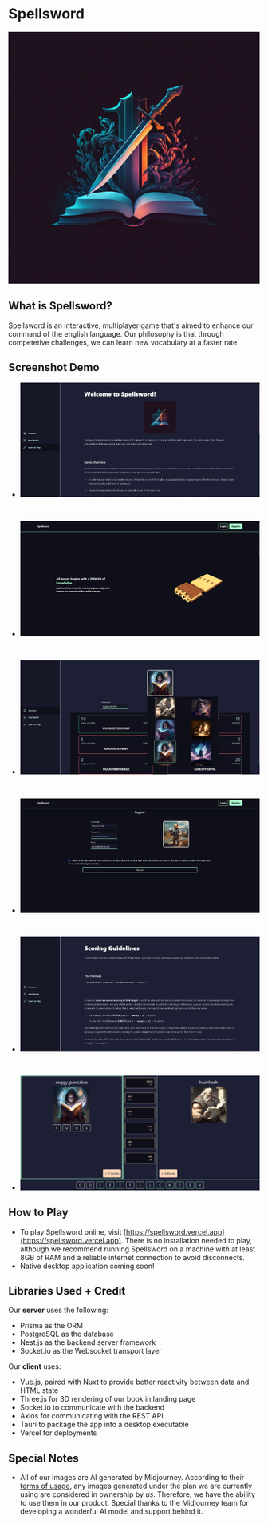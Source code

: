 # Spellsword

<img src="public/logo.png" />

## What is Spellsword?

Spellsword is an interactive, multiplayer game that's aimed to enhance our command of the english language. Our philosophy is that through competetive challenges, we can learn new vocabulary at a faster rate.

## Screenshot Demo

- ![Image 1](/demo/1.png)

<br />
 
- ![Image 5](/demo/5.png)
 
<br />
 
- ![Image 2](/demo/2.png)
 
<br />
 
- ![Image 6](/demo/6.png)
 
<br />
 
- ![Image 4](/demo/4.png)
 
<br />
 
- ![Image 3](/demo/3.png)

## How to Play

- To play Spellsword online, visit [https://spellsword.vercel.app](https://spellsword.vercel.app). There is no installation needed to play, although we recommend running Spellsword on a machine with at least 8GB of RAM and a reliable internet connection to avoid disconnects.
- Native desktop application coming soon!

## Libraries Used + Credit

Our **server** uses the following:

- Prisma as the ORM
- PostgreSQL as the database
- Nest.js as the backend server framework
- Socket.io as the Websocket transport layer

Our **client** uses:

- Vue.js, paired with Nuxt to provide better reactivity between data and HTML state
- Three.js for 3D rendering of our book in landing page
- Socket.io to communicate with the backend
- Axios for communicating with the REST API
- Tauri to package the app into a desktop executable
- Vercel for deployments

## Special Notes

- All of our images are AI generated by Midjourney. According to their [terms of usage](https://docs.midjourney.com/docs/terms-of-service), any images generated under the plan we are currently using are considered in ownership by _us_. Therefore, we have the ability to use them in our product. Special thanks to the Midjourney team for developing a wonderful AI model and support behind it.
